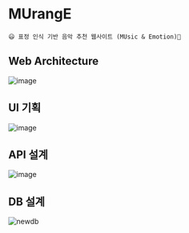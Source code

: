 # MUrangE

<aside>
  
    😃 표정 인식 기반 음악 추천 웹사이트 (MUsic & Emotion)🎵
  
</aside>

## Web Architecture

![image](https://user-images.githubusercontent.com/77563814/198512288-ecb70706-b587-4c3f-802b-e5c4657dd03e.png)



## UI 기획

![image](https://user-images.githubusercontent.com/77563814/193090214-6f6e2ff0-022e-4045-8e94-60dd72965cdd.png)



## API 설계

![image](https://user-images.githubusercontent.com/77563814/193088956-a0fe2d42-0d9a-4a52-9389-8b8ac3dbcd8e.png)



## DB 설계

![newdb](https://user-images.githubusercontent.com/77563814/193088992-321b2c0a-b1bf-4e6e-a0a3-9723bee078ef.png)
